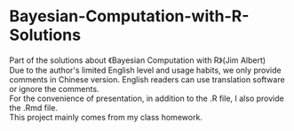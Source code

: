 # Bayesian-Computation-with-R-Solutions
Part of the solutions about 《Bayesian Computation with R》(Jim Albert)  
Due to the author's limited English level and usage habits, we only provide comments in Chinese version. English readers can use translation software or ignore the comments.  
For the convenience of presentation, in addition to the .R file, I also provide the .Rmd file.  
This project mainly comes from my class homework.
